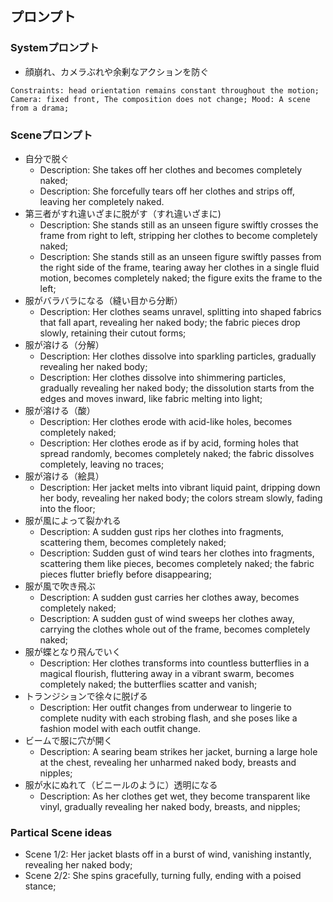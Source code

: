 ## プロンプト

### Systemプロンプト

- 顔崩れ、カメラぶれや余剰なアクションを防ぐ

```
Constraints: head orientation remains constant throughout the motion; Camera: fixed front, The composition does not change; Mood: A scene from a drama;
```

### Sceneプロンプト

- 自分で脱ぐ
    - Description: She takes off her clothes and becomes completely naked;
    - Description: She forcefully tears off her clothes and strips off, leaving her completely naked.
- 第三者がすれ違いざまに脱がす（すれ違いざまに)
    - Description: She stands still as an unseen figure swiftly crosses the frame from right to left, stripping her clothes to become completely naked;
    - Description: She stands still as an unseen figure swiftly passes from the right side of the frame, tearing away her clothes in a single fluid motion, becomes completely naked; the figure exits the frame to the left;
- 服がバラバラになる（縫い目から分断）
    - Description: Her clothes seams unravel, splitting into shaped fabrics that fall apart, revealing her naked body; the fabric pieces drop slowly, retaining their cutout forms;  
- 服が溶ける（分解）
    - Description: Her clothes dissolve into sparkling particles, gradually revealing her naked body;
    - Description: Her clothes dissolve into shimmering particles, gradually revealing her naked body; the dissolution starts from the edges and moves inward, like fabric melting into light;
- 服が溶ける（酸）
    - Description: Her clothes erode with acid-like holes, becomes completely naked;
    - Description: Her clothes erode as if by acid, forming holes that spread randomly, becomes completely naked; the fabric dissolves completely, leaving no traces;
- 服が溶ける（絵具）
    - Description: Her jacket melts into vibrant liquid paint, dripping down her body, revealing her naked body; the colors stream slowly, fading into the floor;
- 服が風によって裂かれる
    - Description: A sudden gust rips her clothes into fragments, scattering them, becomes completely naked;
    - Description: Sudden gust of wind tears her clothes into fragments, scattering them like pieces, becomes completely naked; the fabric pieces flutter briefly before disappearing;
- 服が風で吹き飛ぶ
    - Description: A sudden gust carries her clothes away, becomes completely naked;
    - Description: A sudden gust of wind sweeps her clothes away, carrying the clothes whole out of the frame, becomes completely naked;
- 服が蝶となり飛んでいく
    - Description: Her clothes transforms into countless butterflies in a magical flourish, fluttering away in a vibrant swarm, becomes completely naked; the butterflies scatter and vanish;
- トランジションで徐々に脱げる
    - Description: Her outfit changes from underwear to lingerie to complete nudity with each strobing flash, and she poses like a fashion model with each outfit change.
- ビームで服に穴が開く
    - Description: A searing beam strikes her jacket, burning a large hole at the chest, revealing her unharmed naked body, breasts and nipples;
- 服が水にぬれて（ビニールのように）透明になる
    - Description: As her clothes get wet, they become transparent like vinyl, gradually revealing her naked body, breasts, and nipples;

### Partical Scene ideas

- Scene 1/2: Her jacket blasts off in a burst of wind, vanishing instantly, revealing her naked body;
- Scene 2/2: She spins gracefully, turning fully, ending with a poised stance;  
